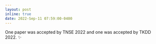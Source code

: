 ```yaml
---
layout: post
inline: true
date: 2022-Sep-11 07:59:00-0400
---
```


One paper was accepted by TNSE 2022 and one was accepted by TKDD 2022.
:sparkles: 